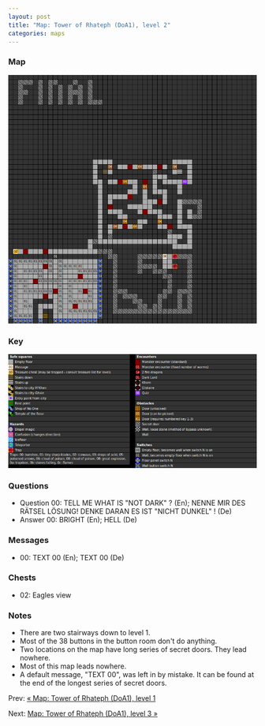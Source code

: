 ```yaml
---
layout: post
title: "Map: Tower of Rhateph (DoA1), level 2"
categories: maps
---
```


### Map

![Dungeons of Avalon, tower level 2 map](../images/doa1-t2.png "Tower level 2 map")

### Key

![Dungeons of Avalon, map key](../images/doa1-key.png "Map key")

### Questions

* Question 00: TELL ME WHAT IS "NOT DARK" ? (En);
      NENNE MIR DES R&Auml;TSEL L&Ouml;SUNG! DENKE DARAN ES IST "NICHT DUNKEL" ! (De)
* Answer 00: BRIGHT (En);
      HELL (De)

### Messages

* 00: TEXT 00 (En);
      TEXT 00 (De)

### Chests

* 02: Eagles view

### Notes

* There are two stairways down to level 1.
* Most of the 38 buttons in the button room don't do anything.
* Two locations on the map have long series of secret doors.
  They lead nowhere.
* Most of this map leads nowhere.
* A default message, "TEXT 00", was left in by mistake.
  It can be found at the end of the longest series of
  secret doors.

Prev: [&laquo; Map: Tower of Rhateph (DoA1), level 1](doa1-tower1.html)

Next: [Map: Tower of Rhateph (DoA1), level 3 &raquo;](doa1-tower3.html)
